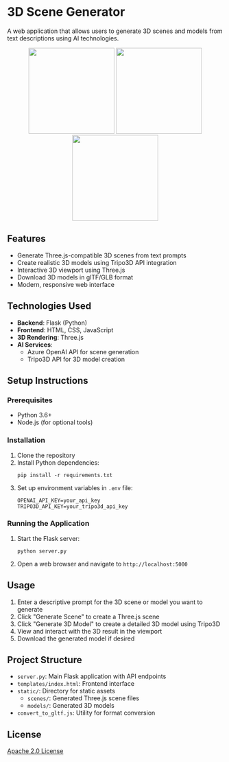 # 3D Scene Generator

A web application that allows users to generate 3D scenes and models from text descriptions using AI technologies.

<p align="center">
  <img src="https://github.com/user-attachments/assets/a09ecc96-4a60-4fe3-b1c7-614531fb2861" width="200"/>
  <img src="https://github.com/user-attachments/assets/28a5ef55-ad95-48d9-a0a4-24d9ee69411f" width="200"/>
  <img src="https://github.com/user-attachments/assets/245b76bd-bee4-4bed-b9e9-6e593d76bd0b" width="200"/>
</p>






## Features

- Generate Three.js-compatible 3D scenes from text prompts
- Create realistic 3D models using Tripo3D API integration
- Interactive 3D viewport using Three.js
- Download 3D models in glTF/GLB format
- Modern, responsive web interface

## Technologies Used

- **Backend**: Flask (Python)
- **Frontend**: HTML, CSS, JavaScript
- **3D Rendering**: Three.js
- **AI Services**:
  - Azure OpenAI API for scene generation
  - Tripo3D API for 3D model creation

## Setup Instructions

### Prerequisites

- Python 3.6+
- Node.js (for optional tools)

### Installation

1. Clone the repository
2. Install Python dependencies:
   ```
   pip install -r requirements.txt
   ```
3. Set up environment variables in `.env` file:
   ```
   OPENAI_API_KEY=your_api_key
   TRIPO3D_API_KEY=your_tripo3d_api_key
   ```

### Running the Application

1. Start the Flask server:
   ```
   python server.py
   ```
2. Open a web browser and navigate to `http://localhost:5000`

## Usage

1. Enter a descriptive prompt for the 3D scene or model you want to generate
2. Click "Generate Scene" to create a Three.js scene
3. Click "Generate 3D Model" to create a detailed 3D model using Tripo3D
4. View and interact with the 3D result in the viewport
5. Download the generated model if desired

## Project Structure

- `server.py`: Main Flask application with API endpoints
- `templates/index.html`: Frontend interface
- `static/`: Directory for static assets
  - `scenes/`: Generated Three.js scene files
  - `models/`: Generated 3D models
- `convert_to_gltf.js`: Utility for format conversion

## License

[Apache 2.0 License](LICENSE) 
